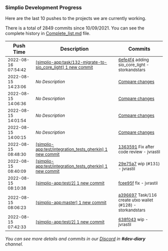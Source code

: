 
### Simplio Development Progress

Here are the last 10 pushes to the projects we are currently working.

There is a total of 2849 commits since 10/09/2021. You can see the complete history in
 [Complete_list.md](Complete_list.md) file.

| Push Time | Description | Commits |
| --- | --- | --- |
| <sub>2022-08-16 07:54:42</sub> | <sub>[[simplio-app:task/132\-migrate\-to\-sio\_core\_light] 1 new commit](https://github.com/SimplioOfficial/simplio-app/commit/6efe4f4ff1feaf406ddd9baf4996605956d96fea)</sub> | <sub>[6efe4f4](https://github.com/SimplioOfficial/simplio-app/commit/6efe4f4ff1feaf406ddd9baf4996605956d96fea) adding sio_core_light - storkandstars</sub> |
| <sub>2022-08-15 14:23:06</sub> | <sub>_No Description_</sub> | <sub>[Compare changes](https://github.com/SimplioOfficial/simplio-app/compare/06c74d85fd67...74dcda165cc1)</sub> |
| <sub>2022-08-15 14:06:36</sub> | <sub>_No Description_</sub> | <sub>[Compare changes](https://github.com/SimplioOfficial/simplio-app/compare/27d648b74463...06c74d85fd67)</sub> |
| <sub>2022-08-15 14:01:54</sub> | <sub>_No Description_</sub> | <sub>[Compare changes](https://github.com/SimplioOfficial/simplio-app/compare/618c6b56ef6b...27d648b74463)</sub> |
| <sub>2022-08-15 14:00:15</sub> | <sub>_No Description_</sub> | <sub>[Compare changes](https://github.com/SimplioOfficial/simplio-app/compare/f11ceb78b697...618c6b56ef6b)</sub> |
| <sub>2022-08-15 08:48:30</sub> | <sub>[[simplio-app:test/integration\_tests\_gherkin] 1 new commit](https://github.com/SimplioOfficial/simplio-app/commit/136359189a65303db21c6c3ca517673761014a08)</sub> | <sub>[1363591](https://github.com/SimplioOfficial/simplio-app/commit/136359189a65303db21c6c3ca517673761014a08) Fix after code review - jvrastil</sub> |
| <sub>2022-08-15 08:40:09</sub> | <sub>[[simplio-app:test/integration\_tests\_gherkin] 1 new commit](https://github.com/SimplioOfficial/simplio-app/commit/29e75a7fcf28f9844b511c879b737a29e9126797)</sub> | <sub>[29e75a7](https://github.com/SimplioOfficial/simplio-app/commit/29e75a7fcf28f9844b511c879b737a29e9126797) wip (#131) - jvrastil</sub> |
| <sub>2022-08-15 08:10:38</sub> | <sub>[[simplio-app:test/2] 1 new commit](https://github.com/SimplioOfficial/simplio-app/commit/fcee95f0978f38bf3cd68b1f8c1af6124bccea2d)</sub> | <sub>[fcee95f](https://github.com/SimplioOfficial/simplio-app/commit/fcee95f0978f38bf3cd68b1f8c1af6124bccea2d) fix - jvrastil</sub> |
| <sub>2022-08-15 08:06:23</sub> | <sub>[[simplio-app:master] 1 new commit](https://github.com/SimplioOfficial/simplio-app/commit/a3966974722736d48e262a7a7038bac6b0a4c42f)</sub> | <sub>[a396697](https://github.com/SimplioOfficial/simplio-app/commit/a3966974722736d48e262a7a7038bac6b0a4c42f) Task/116 create utxo wallet (#128) - storkandstars</sub> |
| <sub>2022-08-15 07:42:33</sub> | <sub>[[simplio-app:test/2] 1 new commit](https://github.com/SimplioOfficial/simplio-app/commit/638f043c2847fdbdcddc06c016e8d3aff2f5bc24)</sub> | <sub>[638f043](https://github.com/SimplioOfficial/simplio-app/commit/638f043c2847fdbdcddc06c016e8d3aff2f5bc24) wip - jvrastil</sub> |

_You can see more details and commits in our [Discord](https://discord.gg/aKhjuwZmdP) in **#dev-diary** channel._
